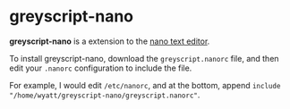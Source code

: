 # greyscript-nano
**greyscript-nano** is a extension to the [nano text editor](https://nano-editor.org).

To install greyscript-nano, download the `greyscript.nanorc` file, and then edit your `.nanorc` configuration to include the file.

For example, I would edit `/etc/nanorc`, and at the bottom, append `include "/home/wyatt/greyscript-nano/greyscript.nanorc"`.
